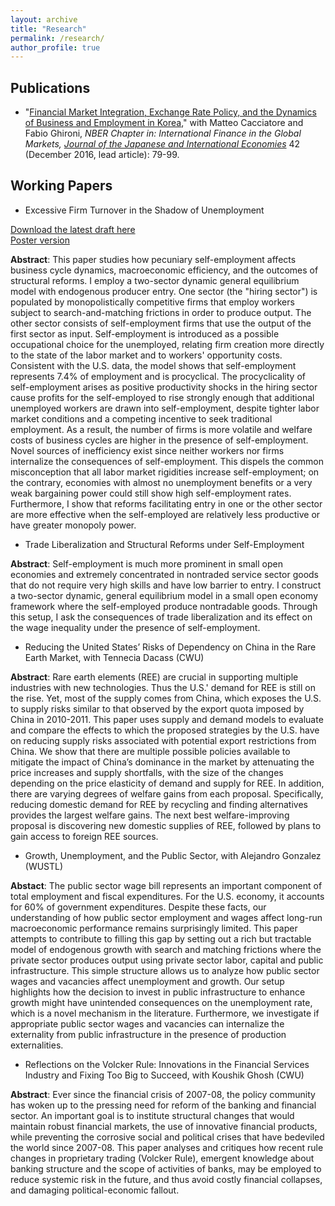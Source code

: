 ```yaml
---
layout: archive
title: "Research"
permalink: /research/
author_profile: true
---
```


## Publications

* "[Financial Market Integration, Exchange Rate Policy, and the Dynamics of Business and Employment in Korea](http://econ-ylee.github.io/files/CacciatoreGhironiLeeJJIEManuscript021516.pdf)," with Matteo Cacciatore and Fabio Ghironi, *NBER Chapter in: International Finance in the Global Markets, [Journal of the Japanese and International Economies](https://www.sciencedirect.com/science/article/pii/S0889158316300296)* 42 (December 2016, lead article): 79-99.

## Working Papers

* Excessive Firm Turnover in the Shadow of Unemployment

[Download the latest draft here](http://econ-ylee.github.io/files/ExcessiveFirmTurnoverDraft_YLee.pdf)\
[Poster version](http://econ-ylee.github.io/files/YurimLee_CWU_Poster_ASSA2021.pdf)

**Abstract**: This paper studies how pecuniary self-employment affects business cycle dynamics, macroeconomic efficiency, and the outcomes of structural reforms. I employ a two-sector dynamic general equilibrium model with endogenous producer entry. One sector (the "hiring sector") is populated by monopolistically competitive firms that employ workers subject to search-and-matching frictions in order to produce output. The other sector consists of self-employment firms that use the output of the first sector as input. Self-employment is introduced as a possible occupational choice for the unemployed, relating firm creation more directly to the state of the labor market and to workers' opportunity costs. Consistent with the U.S. data, the model shows that self-employment represents 7.4% of employment and is procyclical. The procyclicality of self-employment arises as positive productivity shocks in the hiring sector cause profits for the self-employed to rise strongly enough that additional unemployed workers are drawn into self-employment, despite tighter labor market conditions and a competing incentive to seek traditional employment. As a result, the number of firms is more volatile and welfare costs of business cycles are higher in the presence of self-employment. Novel sources of inefficiency exist since neither workers nor firms internalize the consequences of self-employment. This dispels the common misconception that all labor market rigidities increase self-employment; on the contrary, economies with almost no unemployment benefits or a very weak bargaining power could still show high self-employment rates. Furthermore, I show that reforms facilitating entry in one or the other sector are more effective when the self-employed are relatively less productive or have greater monopoly power.

* Trade Liberalization and Structural Reforms under Self-Employment

**Abstract**: Self-employment is much more prominent in small open economies and extremely concentrated in nontraded service sector goods that do not require very high skills and have low barrier to entry. I construct a two-sector dynamic, general equilibrium model in a small open economy framework where the self-employed produce nontradable goods. Through this setup, I ask the consequences of trade liberalization and its effect on the wage inequality under the presence of self-employment.

* Reducing the United States’ Risks of Dependency on China in the Rare Earth Market, with Tennecia Dacass (CWU)

**Abstract**: Rare earth elements (REE) are crucial in supporting multiple industries with new technologies. Thus the U.S.' demand for REE is still on the rise. Yet, most of the supply comes from China, which exposes the U.S. to supply risks similar to that observed by the export quota imposed by China in 2010-2011. This paper uses supply and demand models to evaluate and compare the effects to which the proposed strategies by the U.S. have on reducing supply risks associated with potential export restrictions from China. We show that there are multiple possible policies available to mitigate the impact of China’s dominance in the market by attenuating the price increases and supply shortfalls, with the size of the changes depending on the price elasticity of demand and supply for REE. In addition, there are varying degrees of welfare gains from each proposal. Specifically, reducing domestic demand for REE by recycling and finding alternatives provides the largest welfare gains. The next best welfare-improving proposal is discovering new domestic supplies of REE, followed by plans to gain access to foreign REE sources.

* Growth, Unemployment, and the Public Sector, with Alejandro Gonzalez (WUSTL)

**Abstact**: The public sector wage bill represents an important component of total employment and fiscal expenditures. For the U.S. economy, it accounts for 60% of government expenditures. Despite these facts, our understanding of how public sector employment and wages affect long-run macroeconomic performance remains surprisingly limited. This paper attempts to contribute to filling this gap by setting out a rich but tractable model of endogenous growth with search and matching frictions where the private sector produces output using private sector labor, capital and public infrastructure. This simple structure allows us to analyze how public sector wages and vacancies affect unemployment and growth. Our setup highlights how the decision to invest in public infrastructure to enhance growth might have unintended consequences on the unemployment rate, which is a novel mechanism in the literature. Furthermore, we investigate if appropriate public sector wages and vacancies can internalize the externality from public infrastructure in the presence of production externalities.

* Reflections on the Volcker Rule: Innovations in the Financial Services Industry and Fixing Too Big to Succeed, with Koushik Ghosh (CWU)

**Abstract**: Ever since the financial crisis of 2007-08, the policy community has woken up to the pressing need for reform of the banking and financial sector. An important goal is to institute structural changes that would maintain robust financial markets, the use of innovative financial products, while preventing the corrosive social and political crises that have bedeviled the world since 2007-08. This paper analyses and critiques how recent rule changes in proprietary trading (Volcker Rule), emergent knowledge about banking structure and the scope of activities of banks, may be employed to reduce systemic risk in the future, and thus avoid costly financial collapses, and damaging political-economic fallout.

